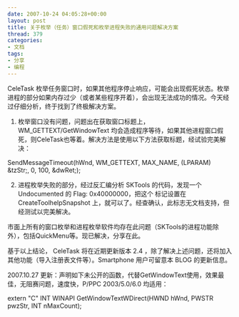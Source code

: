 ```yaml
---
date: 2007-10-24 04:05:28+00:00
layout: post
title: 关于枚举（任务）窗口假死和枚举进程失败的通用问题解决方案
thread: 379
categories:
- 文档
tags:
- 分享
- 编程
---
```


CeleTask 枚举任务窗口时，如果其他程序停止响应，可能会出现假死状态。枚举进程的部分如果内存过少（或者某些程序开着），会出现无法成功的情况。今天经过仔细分析，终于找到了终极解决方案。  
  
1. 枚举窗口没有问题，问题出在获取窗口标题上，WM_GETTEXT/GetWindowText 均会造成程序等待，如果其他进程窗口假死，则CeleTask也等着。解决方法是使用以下方法获取标题，经试验完美解决：  
  
SendMessageTimeout(hWnd, WM_GETTEXT, MAX_NAME, (LPARAM) &tzStr;, 0, 100, &dwRet;);  
  
2. 进程枚举失败的部分，经过反汇编分析 SKTools 的代码，发现一个 Undocumented 的 Flag: 0x40000000，把这个 标记设置在 CreateToolhelpSnapshot 上，就可以了。经查确认，此标志无文档支持，但经测试以完美解决。  
  
市面上所有的窗口枚举和进程枚举软件均存在此问题（SKTools的进程功能除外），包括QuickMenu等。现已解决，分享在此。<!-- more -->  
  
基于以上结论， CeleTask 将在近期更新版本 2.4 ，除了解决上述问题，还将加入其他功能（导入注册表文件等）。Smartphone 用户可留意本 BLOG 的更新信息。  
  
  
2007.10.27 更新：声明如下未公开的函数，代替GetWindowText使用，效果最佳，无阻赛问题，速度快，P/PPC 2003/5.0/6.0 均适用：  
  
extern "C" INT WINAPI GetWindowTextWDirect(HWND hWnd, PWSTR pwzStr, INT nMaxCount);  

